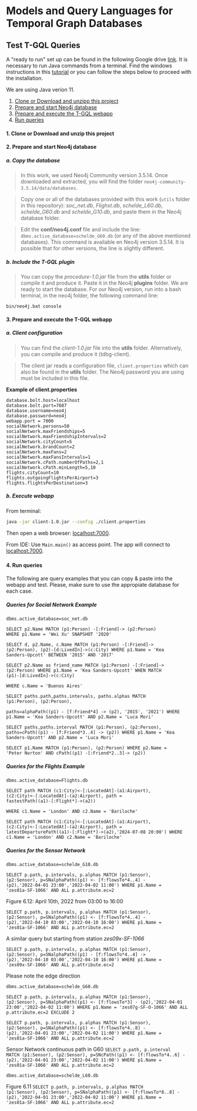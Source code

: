 # Models and Query Languages for Temporal Graph Databases
## Test T-GQL Queries

A "ready to run" set up can be found in the following Google drive [link](https://drive.google.com/drive/folders/10EcvD5sn74iurgztyBipxZ3jr-Dt-vSY?usp=sharing). It is necessary to run Java commands from a terminal. Find the windows instructions in this [tutorial](https://youtu.be/q0kJco8DYvs) or you can follow the steps below to proceed with the installation.

We are using Java verion 11.

1. [Clone or Download and unzipp this project](project)
2. [Prepare and start Neo4j database](#neo4j)
3. [Prepare and execute the T-GQL webapp](webapp)
4. [Run queries](#run)



#### <h4 id=project>1. Clone or Download and unzip this project </h4>

#### <h4 id=neo4j>2. Prepare and start Neo4j database</h4>
   ##### a. Copy the database
   > In this work, we used Neo4j Community version 3.5.14. Once downloaded and extracted, you will find the folder
   <code>neo4j-community-3.5.14/data/databases</code>. 
   
   > Copy one or all of the databases provided with this work (```utils``` folder in this repository): _soc_net.db_, _Flighst.db_, _schelde_L60.db_, _schelde_G60.db_ and _schelde_G10.db_, and paste them in the Neo4j database folder.
  
  > Edit the  **conf/neo4j.conf** file and include the line:
   ```dbms.active_database=schelde_G60.db``` (or any of the above mentioned databases). 
   This command is available en Neo4j version 3.5.14. It is possible that for other versions, the line is slightly different.

  ##### b. Include the T-GQL plugin
> You can copy the _procedure-1.0.jar_ file from the __utils__ folder or compile it and produce it. Paste it in the Neo4j **plugins** folder.
> We are ready to start the database. For our Neo4j version, run into a bash terminal, in the neo4j folder, the following command line:

```bin/neo4j.bat console```


#### <h4 id=webapp>3. Prepare and execute the T-GQL webapp</h4>
##### a. Client configuration
> You can find the _client-1.0.jar_ file into the __utils__ folder. Alternatively, you can compile and produce it (tdbg-client). 

> The client jar reads a configuration file, ```client.properties``` which can also be found in the __utils__ folder. The Neo4j password you are using must be included in this file.

__Example of client.properties__
```properties
database.bolt.host=localhost
database.bolt.port=7687
database.username=neo4j
database.password=neo4j
webapp.port = 7000
socialNetwork.persons=50
socialNetwork.maxFriendships=5
socialNetwork.maxFriendshipIntervals=2
socialNetwork.cityCount=5
socialNetwork.brandCount=2
socialNetwork.maxFans=2
socialNetwork.maxFansIntervals=1
socialNetwork.cPath.numberOfPaths=2,1
socialNetwork.cPath.minLength=5,10
flights.cityCount=10
flights.outgoingFlightsPerAirport=3
flights.flightsPerDestination=3
```
##### b. Execute webapp

From terminal:

```bash
java -jar client-1.0.jar --config ./client.properties
```
Then open a web browser:  <localhost:7000>.

From IDE:
Use  `Main.main()` as access point. The app will connect to <localhost:7000>.

### <h4 id=run>4. Run queries</h4>

The following are query examples that you can copy & paste into the webapp and test. Please, make sure to use the appropiate database for each case.

#####  Queries for Social Network Example
```dbms.active_database=soc_net.db```

<code>SELECT p2.Name
MATCH (p1:Person) -[:Friend]-> (p2:Person)
WHERE p1.Name = 'Wei Xu'
SNAPSHOT '2020' </code>

<code>SELECT d, p2.Name, c.Name
MATCH (p1:Person) -[:Friend]-> (p2:Person),
      (p2)-[d:LivedIn]->(c:City)
WHERE p1.Name = 'Kea Sanders-Upcott'
BETWEEN '2015' AND '2017'</code>

<code>SELECT p2.Name as friend_name
MATCH (p1:Person) -[:Friend]-> (p2:Person)
WHERE p1.Name = 'Kea Sanders-Upcott'
WHEN
MATCH (p1)-[d:LivedIn]->(c:City)                                
WHERE c.Name = 'Buenos Aires' </code>

<code>SELECT paths.path,paths.intervals, paths.alphas
MATCH (p1:Person), (p2:Person),  
      paths=alphaPath((p1) - [f:Friend*4] -> (p2), '2015', '2021')
WHERE p1.Name = 'Kea Sanders-Upcott'
AND p2.Name = 'Luca Mori'</code>

<code>SELECT paths,paths.interval
MATCH (p1:Person), (p2:Person),  paths=cPath((p1) - [f:Friend*3..4] -> (p2))
WHERE p1.Name = 'Kea Sanders-Upcott'
AND p2.Name = 'Luca Mori'</code>

<code>SELECT p1.Name
MATCH (p1:Person), (p2:Person)
WHERE p2.Name = 'Peter Norton'
AND cPath((p1) -[:Friend*2..3]-> (p2))</code>

##### Queries for the Flights Example

```dbms.active_database=Flights.db```

<code>SELECT path
MATCH (c1:City)<-[:LocatedAt]-(a1:Airport),
    (c2:City)<-[:LocatedAt]-(a2:Airport),
  path = fastestPath((a1)-[:Flight*]->(a2))                                 
WHERE c1.Name = 'London'
AND c2.Name = 'Bariloche'</code>

<code>SELECT path
MATCH (c1:City)<-[:LocatedAt]-(a1:Airport),
    (c2:City)<-[:LocatedAt]-(a2:Airport),
  path = latestDeparturePath((a1)-[:Flight*]->(a2),'2024-07-08 20:00')
WHERE c1.Name = 'London'
AND c2.Name = 'Bariloche'</code>


##### Queries for the Sensor Network 

```dbms.active_database=schelde_G10.db```

<code>SELECT p.path, p.intervals, p.alphas
MATCH (p1:Sensor), (p2:Sensor),  p=SNalphaPath((p1) <- [f:flowsTo*4..4] - (p2),'2022-04-01 23:00','2022-04-02 11:00')
WHERE p1.Name = 'zes01a-SF-1066'
  AND ALL p.attribute.ec=2</code>

Figure 6.12: April 10th, 2022 from 03:00 to 16:00

<code>SELECT p.path, p.intervals, p.alphas
MATCH (p1:Sensor), (p2:Sensor),  p=SNalphaPath((p1) <- [f:flowsTo*4..4] - (p2),'2022-04-10 03:00','2022-04-10 16:00')
WHERE p1.Name = 'zes01a-SF-1066'
  AND ALL p.attribute.ec=2 </code>


A similar query but starting from station _zes09x-SF-1066_

<code>SELECT p.path, p.intervals, p.alphas
MATCH (p1:Sensor), (p2:Sensor),  p=SNalphaPath((p1) - [f:flowsTo*4..4] -> (p2),'2022-04-10 03:00','2022-04-10 16:00')
WHERE p1.Name = 'zes09x-SF-1066'
  AND ALL p.attribute.ec=2</code>

Please note the edge direction


```dbms.active_database=schelde_G60.db```

<code>SELECT p.path, p.intervals, p.alphas
MATCH (p1:Sensor), (p2:Sensor),  p=SNalphaPath((p1) <- [f:flowsTo*3] - (p2),'2022-04-01 23:00','2022-04-02 11:00')
WHERE p1.Name = 'zes07g-SF-O-1066'
AND ALL p.attribute.ec=2
EXCLUDE 2</code>


<code>SELECT p.path, p.intervals, p.alphas
MATCH (p1:Sensor), (p2:Sensor),  p=SNalphaPath((p1) <- [f:flowsTo*4..8] - (p2),'2022-04-01 23:00','2022-04-02 11:00')
WHERE p1.Name = 'zes01a-SF-1066'
AND ALL p.attribute.ec=2</code>

Sensor Network continuous path in G60
<code>SELECT p.path, p.interval
MATCH (p1:Sensor), (p2:Sensor),  p=SNcPath((p1) <- [f:flowsTo*4..6] - (p2),'2022-04-01 23:00','2022-04-02 11:00')
WHERE p1.Name = 'zes01a-SF-1066'
  AND ALL p.attribute.ec=2</code>

```dbms.active_database=schelde_L60.db```

Figure 6.11 
<code>SELECT p.path, p.intervals, p.alphas
MATCH (p1:Sensor), (p2:Sensor),  p=SNalphaPath((p1) <- [f:flowsTo*8..8] - (p2),'2022-04-01 23:00','2022-04-02 11:00')
WHERE p1.Name = 'zes01a-SF-1066'
AND ALL p.attribute.ec=2</code>
